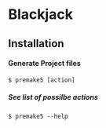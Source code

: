 

# Blackjack

## Installation
#### Generate Project files
`$ premake5 [action]` 
##### See list of possilbe actions
`$ premake5 --help`

